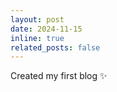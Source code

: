```yaml
---
layout: post
date: 2024-11-15 
inline: true
related_posts: false
---
```



Created my first blog   :sparkles: 